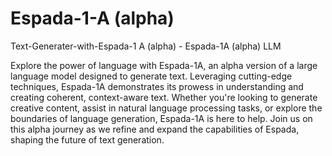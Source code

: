 # Espada-1-A (alpha)
Text-Generater-with-Espada-1 A (alpha) - Espada-1A (alpha) LLM

Explore the power of language with Espada-1A, an alpha version of a large language model designed to generate text. Leveraging cutting-edge techniques, Espada-1A demonstrates its prowess in understanding and creating coherent, context-aware text. Whether you're looking to generate creative content, assist in natural language processing tasks, or explore the boundaries of language generation, Espada-1A is here to help. Join us on this alpha journey as we refine and expand the capabilities of Espada, shaping the future of text generation.
